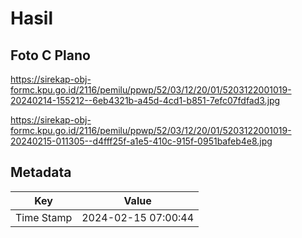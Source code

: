 # Hasil

## Foto C Plano

https://sirekap-obj-formc.kpu.go.id/2116/pemilu/ppwp/52/03/12/20/01/5203122001019-20240214-155212--6eb4321b-a45d-4cd1-b851-7efc07fdfad3.jpg

https://sirekap-obj-formc.kpu.go.id/2116/pemilu/ppwp/52/03/12/20/01/5203122001019-20240215-011305--d4fff25f-a1e5-410c-915f-0951bafeb4e8.jpg


## Metadata

| Key        | Value               |
| ---------- | ------------------- |
| Time Stamp | 2024-02-15 07:00:44 |



